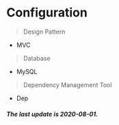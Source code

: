 # Configuration

> Design Pattern

-   MVC

> Database

-   MySQL

> Dependency Management Tool

-   Dep

##### The last update is 2020-08-01.
